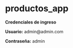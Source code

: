 # productos_app

<p><b>Credenciales de ingreso</b></p>
<p><b>Usuario:</b> admin@admin.com</p>
<p><b>Contraseña:</b> admin</p>
